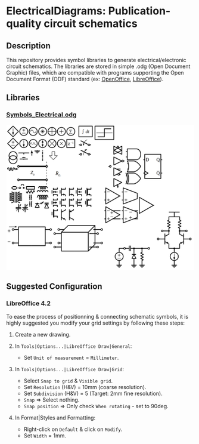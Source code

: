 <!-- Reference-style links to make tables & lists more readable -->
[OpenOffice]: https://www.openoffice.org/
[LibreOffice]: https://www.libreoffice.org/discover/libreoffice/


# ElectricalDiagrams: Publication-quality circuit schematics

## Description

This repository provides symbol libraries to generate electrical/electronic circuit schematics. The libraries are stored in simple .odg (Open Document Graphic) files, which are compatible with programs supporting the Open Document Format (ODF) standard (ex: [OpenOffice], [LibreOffice]).

## Libraries

### [Symbols\_Electrical.odg](Symbols_Electrical.odg)

<img src="img/Symbols_Electrical.png">

## Suggested Configuration

### LibreOffice 4.2

To ease the process of positionning & connecting schematic symbols, it is highly suggested you modify your grid settings by following these steps:

 1. Create a new drawing.
 1. In `Tools|Options...|LibreOffice Draw|General`:
    - Set `Unit of measurement` = `Millimeter`.

 1. In `Tools|Options...|LibreOffice Draw|Grid`:
    - Select `Snap to grid` & `Visible grid`.
    - Set `Resolution` (H&V) = 10mm (coarse resolution).
    - Set `Subdivision` (H&V) = 5 (Target: 2mm fine resolution).
    - `Snap` &rArr; Select nothing.
    - `Snap position` &rArr; Only check `When rotating` - set to 90deg.

 1. In Format|Styles and Formatting:
    - Right-click on `Default` & click on `Modify`.
    - Set `Width` = 1mm.
